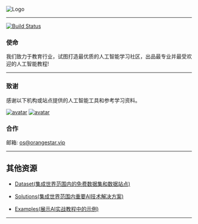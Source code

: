 ![Logo](http://www.tisv.cn/img/logo.png)

--------------------------------------------------------------------------------


[![Build Status](http://www.tisv.cn/img/badge.svg)](http://www.tisv.cn/) 


### 使命

我们致力于教育行业，试图打造最优质的人工智能学习社区，出品最专业并最受欢迎的人工智能教程!

---

### 致谢

感谢以下机构或站点提供的人工智能工具和参考学习资料。


[![avatar](http://www.tisv.cn/img/lockup.svg)](https://tensorflow.google.cn/)
[![avatar](http://www.tisv.cn/img/Pytorch_logo-1024x205.png)](https://pytorch.org/)


### 合作

邮箱: os@orangestar.vip

---


## 其他资源

* [Dataset(集成世界范围内的免费数据集和数据站点)](https://github.com/AITutorials/datasets)

* [Solutions(集成世界范围内重要AI技术解决方案)](https://github.com/AITutorials/solutions)

* [Examples(展示AI实战教程中的示例)](https://github.com/AITutorials/examples)

---
